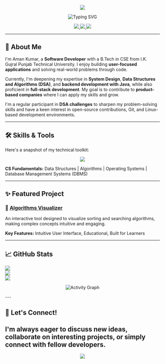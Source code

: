 <p align="center">
  <img src="https://capsule-render.vercel.app/api?type=waving&color=0:00b3ff,100:2af598&height=120&section=header&text=Hi!%20I'm%20Aman%20Kumar&fontSize=42&animation=fadeIn" />
</p>
<p align="center">
  <img src="https://readme-typing-svg.demolab.com?font=Fira+Code&pause=1000&color=00b3ff&center=true&vCenter=true&width=435&lines=Software+Developer;MERN+Stack+Developer;Backend+Enthusiast;Full+Stack+Learner;System+Design+Learner" alt="Typing SVG" />
</p>
<p align="center">
  <a href="https://linkedin.com/in/aman32" target="_blank">
    <img src="https://img.shields.io/badge/LinkedIn-0A66C2?style=for-the-badge&logo=linkedin&logoColor=white" />
  </a>
  <a href="https://leetcode.com/Aman_LeetMind" target="_blank">
    <img src="https://img.shields.io/badge/LeetCode-FFA116?style=for-the-badge&logo=leetcode&logoColor=black" />
  </a>
  <a href="mailto:amanku6936@gmail.com" target="_blank">
    <img src="https://img.shields.io/badge/Gmail-EA4335?style=for-the-badge&logo=gmail&logoColor=white" />
  </a>
</p>

---

## 👋 About Me

I'm Aman Kumar, a **Software Developer** with a B.Tech in CSE from I.K. Gujral Punjab Technical University. I enjoy building **user-focused applications** and solving real-world problems through code.

Currently, I'm deepening my expertise in **System Design**, **Data Structures and Algorithms (DSA)**, and **backend development with Java**, while also proficient in **full-stack development**. My goal is to contribute to **product-based companies** where I can apply my skills and grow.

I'm a regular participant in **DSA challenges** to sharpen my problem-solving skills and have a keen interest in open-source contributions, Git, and Linux-based development environments.

---

## 🛠️ Skills & Tools

Here's a snapshot of my technical toolkit:

<p align="center">
  <a href="https://skillicons.dev">
    <img src="https://skillicons.dev/icons?i=java,python,js,html,css,react,nodejs,express,spring,hibernate,mongodb,mysql,git,linux,postman,vscode" />
  </a>
</p>

**CS Fundamentals:** Data Structures | Algorithms | Operating Systems | Database Management Systems (DBMS)

---

## ✨ Featured Project

### 🎯 [Algorithms Visualizer](https://github.com/amankumarthakur63/Algorithm-Visualizer)
An interactive tool designed to visualize sorting and searching algorithms, making complex concepts intuitive and engaging.

**Key Features:** Intuitive User Interface, Educational, Built for Learners

---

## 📈 GitHub Stats
![](https://github-readme-stats.vercel.app/api?username=AKDev32&theme=dark&hide_border=false&include_all_commits=false&count_private=false)<br/>
![](https://nirzak-streak-stats.vercel.app/?user=AKDev32&theme=dark&hide_border=false)<br/>
![](https://github-readme-stats.vercel.app/api/top-langs/?username=AKDEV32&theme=dark&hide_border=false&include_all_commits=false&count_private=false&layout=compact)<br/>
<p align="center">
  <img src="https://github-readme-activity-graph.vercel.app/graph?username=AKDev32&bg_color=0d1117&color=c9d1d9&line=58a6ff&point=1f6feb&area=true&hide_border=false" alt="Activity Graph"/>
</p>
---

## 🔗 Let's Connect!

I'm always eager to discuss new ideas, collaborate on interesting projects, or simply connect with fellow developers.
---

<p align="center">
  <img src="https://capsule-render.vercel.app/api?type=waving&color=0:00b3ff,100:2af598&height=100&section=footer" />
</p>
